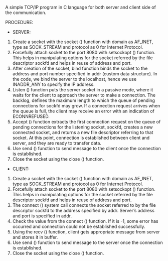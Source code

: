 A simple TCP/IP program in C language for both server and client side of the communication.

PROCEDURE:
- SERVER:
1. Create a socket with the socket () function with domain as AF_INET, type as
SOCK_STREAM and protocol as 0 for Internet Protocol.
2. Forcefully attach socket to the port 8080 with setsockopt () function. This helps in
manipulating options for the socket referred by the file descriptor sockfd and helps in
reuse of address and port.
3. After creation of the socket, bind function binds the socket to the address and port
number specified in addr (custom data structure). In the code, we bind the server to
the localhost, hence we use INADDR_ANY to specify the IP address.
4. Listen () function puts the server socket in a passive mode, where it waits for the
client to approach the server to make a connection. The backlog, defines the
maximum length to which the queue of pending connections for sockfd may grow. If
a connection request arrives when the queue is full, the client may receive an error
with an indication of ECONNREFUSED.
5. Accept () function extracts the first connection request on the queue of pending
connections for the listening socket, sockfd, creates a new connected socket, and
returns a new file descriptor referring to that socket. At this point, connection is
established between client and server, and they are ready to transfer data.
6. Use send () function to send message to the client once the connection is established.
7. Close the socket using the close () function.


- CLIENT:
1. Create a socket with the socket () function with domain as AF_INET, type as
SOCK_STREAM and protocol as 0 for Internet Protocol.
2. Forcefully attach socket to the port 8080 with setsockopt () function. This helps in
manipulating options for the socket referred by the file descriptor sockfd and helps in
reuse of address and port.
3. The connect () system call connects the socket referred to by the file descriptor
sockfd to the address specified by addr. Server’s address and port is specified in addr.
4. Check the value from the connect () function. If it is -1, some error has occurred and
connection could not be established successfully.
5. Using the recv () function, client gets appropriate message from server and stores it in
buffer.
6. Use send () function to send message to the server once the connection is established.
7. Close the socket using the close () function.
